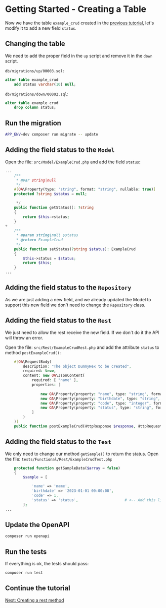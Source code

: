 # Getting Started - Creating a Table

Now we have the table `example_crud` created in the [previous tutorial](getting_started_01_create_table.md), 
let's modify it to add a new field `status`.

## Changing the table

We need to add the proper field in the `up` script and remove it in the `down` script.

`db/migrations/up/00003.sql`:

```sql
alter table example_crud
    add status varchar(10) null;
```

`db/migrations/down/00002.sql`:

```sql
alter table example_crud
    drop column status;
```

## Run the migration

```bash
APP_ENV=dev composer run migrate -- update
```


## Adding the field status to the `Model`

Open the file: `src/Model/ExampleCrud.php` and add the field `status`:

```php
...
    /**
     * @var string|null
     */
    #[OA\Property(type: "string", format: "string", nullable: true)]
    protected ?string $status = null;

     */
    public function getStatus(): ?string
    {
        return $this->status;
    }
+
    /**
     * @param string|null $status
     * @return ExampleCrud
     */
    public function setStatus(?string $status): ExampleCrud
    {
        $this->status = $status;
        return $this;
    }
...
```

## Adding the field status to the `Repository`

As we are just adding a new field, and we already updated the Model to support this new field 
we don't need to change the `Repository` class.

## Adding the field status to the `Rest`

We just need to  allow the rest receive the new field. If we don't do it the API will throw an error.

Open the file: `src/Rest/ExampleCrudRest.php` and add the attribute `status` to method `postExampleCrud()`:

```php
    #[OA\RequestBody(
        description: "The object DummyHex to be created",
        required: true,
        content: new OA\JsonContent(
            required: [ "name" ],
            properties: [
                
                new OA\Property(property: "name", type: "string", format: "string"),
                new OA\Property(property: "birthdate", type: "string", format: "date-time", nullable: true),
                new OA\Property(property: "code", type: "integer", format: "int32", nullable: true),
                new OA\Property(property: "status", type: "string", format: "string", nullable: true)    # <-- Add this line
            ]
        )
    )]
    public function postExampleCrud(HttpResponse $response, HttpRequest $request)
```

## Adding the field status to the `Test`

We only need to change our method `getSample()` to return the status.
Open the file: `tests/Functional/Rest/ExampleCrudTest.php`

```php
    protected function getSampleData($array = false)
    {
        $sample = [

            'name' => 'name',
            'birthdate' => '2023-01-01 00:00:00',
            'code' => 1,
            'status' => 'status',                     # <-- Add this line
        ];
...
```

## Update the OpenAPI

```bash
composer run openapi
```

## Run the tests

If everything is ok, the tests should pass:

```bash
composer run test
```

## Continue the tutorial

[Next: Creating a rest method](getting_started_03_create_rest_method.md)

